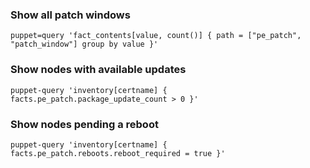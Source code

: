 ### Show all patch windows

```
puppet=query 'fact_contents[value, count()] { path = ["pe_patch", "patch_window"] group by value }'
```

### Show nodes with available updates

```
puppet-query 'inventory[certname] { facts.pe_patch.package_update_count > 0 }'
```

### Show nodes pending a reboot

```
puppet-query 'inventory[certname] { facts.pe_patch.reboots.reboot_required = true }'
```
